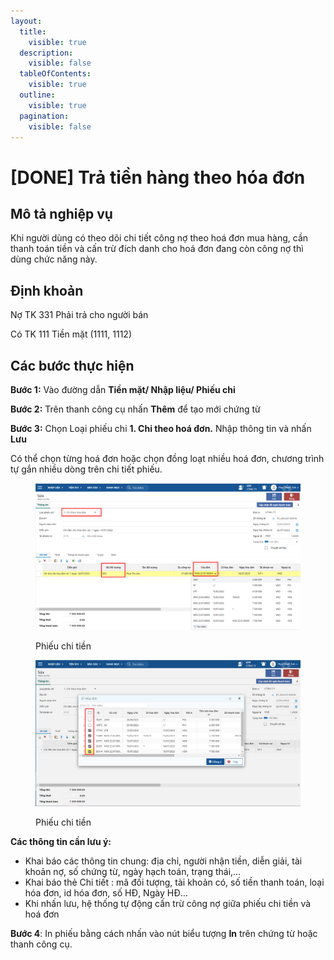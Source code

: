 ```yaml
---
layout:
  title:
    visible: true
  description:
    visible: false
  tableOfContents:
    visible: true
  outline:
    visible: true
  pagination:
    visible: false
---
```


# \[DONE] Trả tiền hàng theo hóa đơn

## Mô tả nghiệp vụ

Khi người dùng có theo dõi chi tiết công nợ theo hoá đơn mua hàng, cần thanh toán tiền và cấn trừ đích danh cho hoá đơn đang còn công nợ thì dùng chức năng này.

## Định khoản

Nợ TK 331 Phải trả cho người bán

Có TK 111 Tiền mặt (1111, 1112)

## Các bước thực hiện

**Bước 1:** Vào đường dẫn **Tiền mặt/ Nhập liệu/ Phiếu chi**

**Bước 2:** Trên thanh công cụ nhấn **Thêm** để tạo mới chứng từ

**Bước 3:** Chọn Loại phiếu chi **1. Chi theo hoá đơn.** Nhập thông tin và nhấn **Lưu**

Có thể chọn từng hoá đơn hoặc chọn đồng loạt nhiều hoá đơn, chương trình tự gắn nhiều dòng trên chi tiết phiếu.

<figure><img src="../../.gitbook/assets/image (75).png" alt=""><figcaption><p>Phiếu chi tiền</p></figcaption></figure>

<figure><img src="../../.gitbook/assets/image (13).png" alt=""><figcaption><p>Phiếu chi tiền</p></figcaption></figure>

**Các thông tin cần lưu ý:**

* Khai báo các thông tin chung: địa chỉ, người nhận tiền, diễn giải, tài khoản nợ, số chứng từ, ngày hạch toán, trạng thái,…
* Khai báo thẻ Chi tiết : mã đối tượng, tài khoản có, số tiền thanh toán, loại hóa đơn, id hóa đơn, số HĐ, Ngày HĐ…
* Khi nhấn lưu, hệ thống tự động cấn trừ công nợ giữa phiếu chi tiền và hoá đơn

**Bước 4**: In phiếu bằng cách nhấn vào nút biểu tượng **In** trên chứng từ hoặc thanh công cụ.
